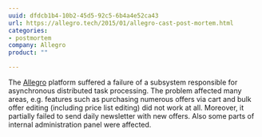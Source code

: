 ```yaml
---
uuid: dfdcb1b4-10b2-45d5-92c5-6b4a4e52ca43
url: https://allegro.tech/2015/01/allegro-cast-post-mortem.html
categories:
- postmortem
company: Allegro
product: ""

---
```


The [Allegro](https://web.archive.org/web/20211204232004/https://allegro.pl/) platform suffered a failure of a subsystem responsible for asynchronous distributed task processing. The problem affected many areas, e.g. features such as purchasing numerous offers via cart and bulk offer editing (including price list editing) did not work at all. Moreover, it partially failed to send daily newsletter with new offers. Also some parts of internal administration panel were affected.
